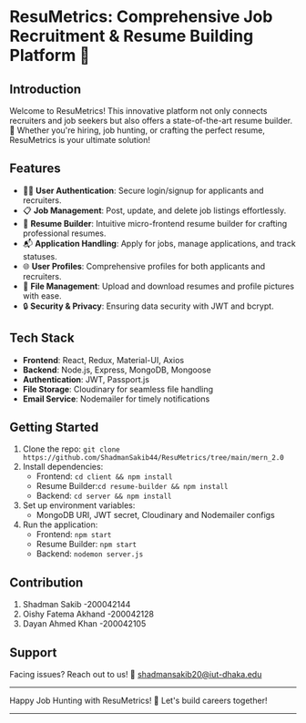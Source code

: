 # ResuMetrics: Comprehensive Job Recruitment & Resume Building Platform 🌟

## Introduction
Welcome to ResuMetrics! This innovative platform not only connects recruiters and job seekers but also offers a state-of-the-art resume builder. 📝 Whether you're hiring, job hunting, or crafting the perfect resume, ResuMetrics is your ultimate solution!

## Features
- 🧑‍💼 **User Authentication**: Secure login/signup for applicants and recruiters.
- 📋 **Job Management**: Post, update, and delete job listings effortlessly.
- 📄 **Resume Builder**: Intuitive micro-frontend resume builder for crafting professional resumes.
- 📬 **Application Handling**: Apply for jobs, manage applications, and track statuses.
- 🌐 **User Profiles**: Comprehensive profiles for both applicants and recruiters.
- 📁 **File Management**: Upload and download resumes and profile pictures with ease.
- 🔒 **Security & Privacy**: Ensuring data security with JWT and bcrypt.

## Tech Stack
- **Frontend**: React, Redux, Material-UI, Axios
- **Backend**: Node.js, Express, MongoDB, Mongoose
- **Authentication**: JWT, Passport.js
- **File Storage**: Cloudinary for seamless file handling
- **Email Service**: Nodemailer for timely notifications

## Getting Started
1. Clone the repo: 
`git clone https://github.com/ShadmanSakib44/ResuMetrics/tree/main/mern_2.0`
2. Install dependencies:
   - Frontend: `cd client && npm install`
   - Resume Builder:`cd resume-builder && npm install`
   - Backend: `cd server && npm install`
3. Set up environment variables:
   - MongoDB URI, JWT secret, Cloudinary and Nodemailer configs
4. Run the application:
   - Frontend: `npm start`
   - Resume Builder: `npm start`
   - Backend: `nodemon server.js`

## Contribution
1. Shadman Sakib -200042144
2. Oishy Fatema Akhand -200042128
3. Dayan Ahmed Khan -200042105

## Support
Facing issues? Reach out to us! 📧 shadmansakib20@iut-dhaka.edu



---

Happy Job Hunting with ResuMetrics! 🎉 Let's build careers together!

---


